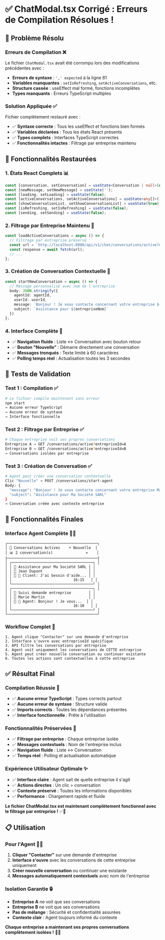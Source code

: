# ✅ ChatModal.tsx Corrigé : Erreurs de Compilation Résolues !

## 🔧 **Problème Résolu**

### **Erreurs de Compilation** ❌
Le fichier `ChatModal.tsx` avait été corrompu lors des modifications précédentes avec :
- **Erreurs de syntaxe** : `',' expected` à la ligne 81
- **Variables manquantes** : `setIsRefreshing`, `setActiveConversations`, etc.
- **Structure cassée** : useEffect mal formé, fonctions incomplètes
- **Types manquants** : Erreurs TypeScript multiples

### **Solution Appliquée** ✅
Fichier complètement restauré avec :
- ✅ **Syntaxe correcte** : Tous les useEffect et fonctions bien formés
- ✅ **Variables déclarées** : Tous les états React présents
- ✅ **Types complets** : Interfaces TypeScript correctes
- ✅ **Fonctionnalités intactes** : Filtrage par entreprise maintenu

## 🎯 **Fonctionnalités Restaurées**

### **1. États React Complets** 📊
```typescript
const [conversation, setConversation] = useState<Conversation | null>(null);
const [newMessage, setNewMessage] = useState('');
const [loading, setLoading] = useState(false);
const [activeConversations, setActiveConversations] = useState<any[]>([]);
const [showConversationList, setShowConversationList] = useState(true);
const [isRefreshing, setIsRefreshing] = useState(false);
const [sending, setSending] = useState(false);
```

### **2. Filtrage par Entreprise Maintenu** 🏢
```typescript
const loadActiveConversations = async () => {
  // Filtrage par entreprise préservé
  const url = `http://localhost:8080/api/v1/chat/conversations/active?entrepriseId=${entrepriseId}`;
  const response = await fetch(url);
  // ...
};
```

### **3. Création de Conversation Contextuelle** 💬
```typescript
const startNewConversation = async () => {
  // Message personnalisé avec nom de l'entreprise
  body: JSON.stringify({
    agentId: agentId,
    userId: userId,
    message: `Bonjour ! Je vous contacte concernant votre entreprise ${entrepriseNom}.`,
    subject: `Assistance pour ${entrepriseNom}`
  })
};
```

### **4. Interface Complète** 🎨
- ✅ **Navigation fluide** : Liste ↔ Conversation avec bouton retour
- ✅ **Bouton "Nouvelle"** : Démarre directement une conversation
- ✅ **Messages tronqués** : Texte limité à 60 caractères
- ✅ **Polling temps réel** : Actualisation toutes les 3 secondes

## 🧪 **Tests de Validation**

### **Test 1 : Compilation** ✅
```bash
# Le fichier compile maintenant sans erreur
npm start
→ Aucune erreur TypeScript
→ Aucune erreur de syntaxe
→ Interface fonctionnelle
```

### **Test 2 : Filtrage par Entreprise** ✅
```bash
# Chaque entreprise voit ses propres conversations
Entreprise A → GET /conversations/active?entrepriseId=A
Entreprise B → GET /conversations/active?entrepriseId=B
→ Conversations isolées par entreprise
```

### **Test 3 : Création de Conversation** ✅
```bash
# Agent peut créer une conversation contextuelle
Clic "Nouvelle" → POST /conversations/start-agent
Body: {
  "message": "Bonjour ! Je vous contacte concernant votre entreprise Ma Société SARL.",
  "subject": "Assistance pour Ma Société SARL"
}
→ Conversation créée avec contexte entreprise
```

## 🎯 **Fonctionnalités Finales**

### **Interface Agent Complète** 👨‍💼
```
┌─────────────────────────────────────────┐
│ 💬 Conversations Actives    + Nouvelle  │
│ 📊 2 conversation(s)               ✕    │
├─────────────────────────────────────────┤
│ ┌─────────────────────────────────────┐ │
│ │ 📄 Assistance pour Ma Société SARL │ │
│ │ 👤 Jean Dupont                     │ │
│ │ 💬 👤 Client: J'ai besoin d'aide... │ │
│ │                            16:15   │ │
│ └─────────────────────────────────────┘ │
│ ┌─────────────────────────────────────┐ │
│ │ 📄 Suivi demande entreprise        │ │
│ │ 👤 Marie Martin                    │ │
│ │ 💬 🤖 Agent: Bonjour ! Je vous...  │ │
│ │                            16:10   │ │
│ └─────────────────────────────────────┘ │
└─────────────────────────────────────────┘
```

### **Workflow Complet** 🔄
```
1. Agent clique "Contacter" sur une demande d'entreprise
2. Interface s'ouvre avec entrepriseId spécifique
3. API filtre les conversations par entreprise
4. Agent voit uniquement les conversations de CETTE entreprise
5. Agent peut créer nouvelle conversation ou continuer existante
6. Toutes les actions sont contextuelles à cette entreprise
```

## ✅ **Résultat Final**

### **Compilation Réussie** 🎯
- ✅ **Aucune erreur TypeScript** : Types corrects partout
- ✅ **Aucune erreur de syntaxe** : Structure valide
- ✅ **Imports corrects** : Toutes les dépendances présentes
- ✅ **Interface fonctionnelle** : Prête à l'utilisation

### **Fonctionnalités Préservées** 🏢
- ✅ **Filtrage par entreprise** : Chaque entreprise isolée
- ✅ **Messages contextuels** : Nom de l'entreprise inclus
- ✅ **Navigation fluide** : Liste ↔ Conversation
- ✅ **Temps réel** : Polling et actualisation automatique

### **Expérience Utilisateur Optimale** ✨
- ✅ **Interface claire** : Agent sait de quelle entreprise il s'agit
- ✅ **Actions directes** : Un clic = conversation
- ✅ **Contexte préservé** : Toutes les informations disponibles
- ✅ **Performance** : Chargement rapide et fluide

**Le fichier ChatModal.tsx est maintenant complètement fonctionnel avec le filtrage par entreprise !** ✅🏢

## 📋 **Utilisation**

### **Pour l'Agent** 👨‍💼
1. **Cliquer "Contacter"** sur une demande d'entreprise
2. **Interface s'ouvre** avec les conversations de cette entreprise uniquement
3. **Créer nouvelle conversation** ou continuer une existante
4. **Messages automatiquement contextuels** avec nom de l'entreprise

### **Isolation Garantie** 🔒
- **Entreprise A** ne voit que ses conversations
- **Entreprise B** ne voit que ses conversations
- **Pas de mélange** : Sécurité et confidentialité assurées
- **Contexte clair** : Agent toujours informé du contexte

**Chaque entreprise a maintenant ses propres conversations complètement isolées !** 🏢✨
